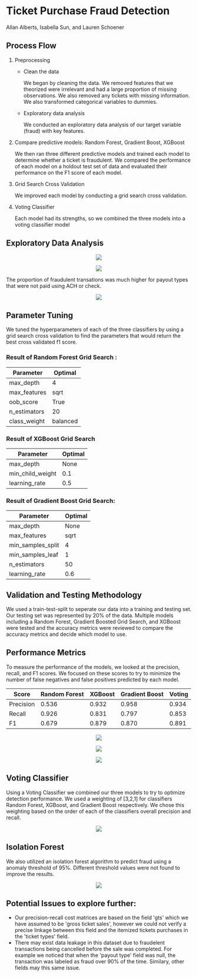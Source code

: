 # Ticket Purchase Fraud Detection

Allan Alberts, Isabella Sun, and Lauren Schoener

## Process Flow

1. Preprocessing

    - Clean the data

        We began by cleaning the data. We removed features that we theorized were irrelevant and had a large proportion of missing observations. We also removed any tickets with missing information. We also transformed categorical variables to dummies. 

    - Exploratory data analysis
        
        We conducted an exploratory data analysis of our target variable (fraud) with key features. 

2. Compare predictive models: Random Forest, Gradient Boost, XGBoost

    We then ran three different predictive models and trained each model to determine whether a ticket is fraudulent. We compared the performance of each model on a holdout test set of data and evaluated their performance on the F1 score of each model. 

3. Grid Search Cross Validation

    We improved each model by conducting a grid search cross validation. 

4. Voting Classifier 

    Each model had its strengths, so we combined the three models into a voting classifier model

## Exploratory Data Analysis 

<p align="center">
    <img src="images/User_age_freq.png" />
</p>

<p align="center">
    <img src="images/sale_duration.png" />
</p>

The proportion of fraudulent transations was much higher for payout types that were not paid using ACH or check. 

<p align="center">
    <img src="images/prop_fraud_bypayout.png" />
</p>

## Parameter Tuning
We tuned the hyperparameters of each of the three classifiers by using a grid search cross validation to find the parameters that would return the best cross validated f1 score. 

### Result of Random Forest Grid Search :
|Parameter            | Optimal | 
|----------------|---------------|
|max_depth            | 4        | 
|max_features         | sqrt     | 
|oob_score            | True     | 
|n_estimators         | 20       | 
|class_weight         | balanced | 

### Result of XGBoost Grid Search 
|Parameter            | Optimal  | 
|---------------------|----------|
|max_depth            | None     | 
|min_child_weight     | 0.1      | 
|learning_rate        | 0.5      | 

### Result of Gradient Boost Grid Search:
| Parameter            | Optimal  | 
| ---------------------|-----------|
| max_depth            | None     | 
| max_features         | sqrt     | 
|min_samples_split    | 4        | 
|min_samples_leaf     | 1        | 
|n_estimators         | 50       | 
|learning_rate        | 0.6      | 

## Validation and Testing Methodology
We used a train-test-split to seperate our data into a training and testing set. Our testing set was represented by 20% of the data. Multiple models including a Random Forest, Gradient Boosted Grid Search, and XGBoost were tested and the accuracy metrics were reviewed to compare the accuracy metrics and decide which model to use.

## Performance Metrics
To measure the performance of the models, we looked at the precision, recall, and F1 scores. We focused on these scores to try to minimize the number of false negatives and false positives predicted by each model. 

| Score     |Random Forest | XGBoost | Gradient Boost| Voting |
| ----------|-----------|----------|-----------|-----------|
| Precision | 0.536     | 0.932 | 0.958 | 0.934 |
| Recall    | 0.926     | 0.831 | 0.797 | 0.853 |
| F1        | 0.679     | 0.879 | 0.870 | 0.891 |


<p align="center">
    <img src="images/rf_matrix.png" />
</p>


<p align="center">
    <img src="images/xgb_matrix.png" />
</p>


<p align="center">
    <img src="images/gb_matrix.png" />
</p>

## Voting Classifier
Using a Voting Classifier we combined our three models to try to optimize detection performance. We used a weighting of [3,2,1] for classifiers Random Forest, XGBoost, and Gradient Boost respectively. We chose this weighting based on the order of each of the classifiers overall precision and recall. 

<p align="center">
    <img src="images/voting_matrix.png" />
</p>

## Isolation Forest
We also utilized an isolation forest algorithm to predict fraud using a anomaly threshold of 95%. Different threshold values were not found to improve the results. 
<p align="center">
    <img src="images/if_matrix.png" />
</p>

## Potential Issues to explore further:
* Our precision-recall cost matrices are based on the field 'gts' which we have assumed to be 'gross ticket sales', however we could not verify a precise linkage between this field and the itemized tickets purchases in the 'ticket types' field. 
* There may exist data leakage in this dataset due to fraudelent transactions being cancelled before the sale was completed. For example we noticed that when the 'payout type' field was null, the transaction was labeled as fraud over 90% of the time. Similary, other fields may this same issue.

